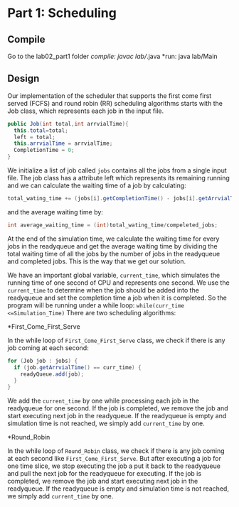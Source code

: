 # Part 1: Scheduling

## Compile
Go to the lab02_part1 folder
*compile: javac lab/*.java
*run: java lab/Main

## Design
Our implementation of the scheduler that supports the first come first served
(FCFS) and round robin (RR) scheduling algorithms starts with the Job class,
which represents each job in the input file.
```java
public Job(int total,int arrvialTime){
  this.total=total;
  left = total;
  this.arrvialTime = arrvialTime;
  CompletionTime = 0;
}
```
We initialize a list of job called `jobs` contains all the jobs from a single
input file. The job class has a attribute left which represents its remaining
running and we can calculate the waiting time of a job by calculating:
```java
total_wating_time += (jobs[i].getCompletionTime() - jobs[i].getArrvialTime() - jobs[i].getTotal());
```
and the average waiting time by:
```java
int average_waiting_time = (int)total_wating_time/compeleted_jobs;
```
At the end of the simulation time, we calculate the waiting time for every jobs
in the readyqueue and get the average waiting time by dividing the total waiting
time of all the jobs by the number of jobs in the readyqueue and completed jobs.
This is the way that we get our solution.

We have an important global variable, `current_time`, which simulates the running
time of one second of CPU and represents one second. We use the `current_time` to
determine when the job should be added into the readyqueue and set the completion time
a job when it is completed. So the program will be running under a while loop:
`while(curr_time <=Simulation_Time)`
There are two scheduling algorithms:

*First_Come_First_Serve

In the while loop of `First_Come_First_Serve` class, we check if there is any
job coming at each second:
```java
for (Job job : jobs) {
  if (job.getArrvialTime() == curr_time) {
    readyQueue.add(job);
  }
}
```
We add the `current_time` by one while processing each
job in the readyqueue for one second. If the job is completed, we remove the job
and start executing next job in the readyqueue. If the readyqueue is empty and
simulation time is not reached, we simply add `current_time` by one.

*Round_Robin

In the while loop of `Round_Robin` class, we check if there is any job coming at
each second like `First_Come_First_Serve`. But after executing a job for one time
slice, we stop executing the job a put it back to the readyqueue and pull the next
job for the readyqueue for executing. If the job is completed, we remove the job
and start executing next job in the readyqueue. If the readyqueue is empty and
simulation time is not reached, we simply add `current_time` by one.
